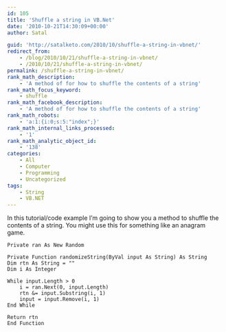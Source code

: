 ```yaml
---
id: 105
title: 'Shuffle a string in VB.Net'
date: '2010-10-21T14:30:09+00:00'
author: Satal

guid: 'http://satalketo.com/2010/10/shuffle-a-string-in-vbnet/'
redirect_from:
    - /blog/2010/10/21/shuffle-a-string-in-vbnet/
    - /2010/10/21/shuffle-a-string-in-vbnet/
permalink: /shuffle-a-string-in-vbnet/
rank_math_description:
    - 'A method of for how to shuffle the contents of a string'
rank_math_focus_keyword:
    - shuffle
rank_math_facebook_description:
    - 'A method of for how to shuffle the contents of a string'
rank_math_robots:
    - 'a:1:{i:0;s:5:"index";}'
rank_math_internal_links_processed:
    - '1'
rank_math_analytic_object_id:
    - '138'
categories:
    - All
    - Computer
    - Programming
    - Uncategorized
tags:
    - String
    - VB.NET
---
```


In this tutorial/code example I’m going to show you a method to shuffle the contents of a string. You might use this for something like an anagram game.

```vbnet
Private ran As New Random

Private Function randomizeString(ByVal input As String) As String
Dim rtn As String = ""
Dim i As Integer

While input.Length > 0
    i = ran.Next(0, input.Length)
    rtn &= input.Substring(i, 1)
    input = input.Remove(i, 1)
End While

Return rtn
End Function
```